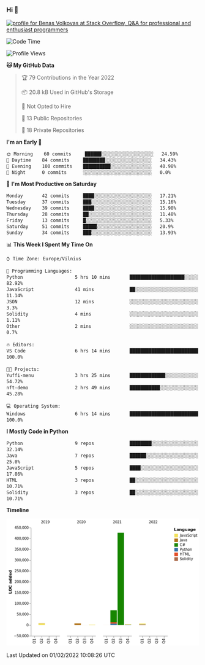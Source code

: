 ### Hi 👋
<a href="https://stackoverflow.com/users/14954249/benas-volkovas"><img src="https://stackoverflow.com/users/flair/14954249.png?theme=dark" width="208" height="58" alt="profile for Benas Volkovas at Stack Overflow, Q&amp;A for professional and enthusiast programmers" title="profile for Benas Volkovas at Stack Overflow, Q&amp;A for professional and enthusiast programmers"></a>

<!--START_SECTION:waka-->
![Code Time](http://img.shields.io/badge/Code%20Time-558%20hrs%2037%20mins-blue)

![Profile Views](http://img.shields.io/badge/Profile%20Views-0-blue)

**🐱 My GitHub Data** 

> 🏆 79 Contributions in the Year 2022
 > 
> 📦 20.8 kB Used in GitHub's Storage 
 > 
> 🚫 Not Opted to Hire
 > 
> 📜 13 Public Repositories 
 > 
> 🔑 18 Private Repositories  
 > 
**I'm an Early 🐤** 

```text
🌞 Morning    60 commits     ██████░░░░░░░░░░░░░░░░░░░   24.59% 
🌆 Daytime    84 commits     ████████░░░░░░░░░░░░░░░░░   34.43% 
🌃 Evening    100 commits    ██████████░░░░░░░░░░░░░░░   40.98% 
🌙 Night      0 commits      ░░░░░░░░░░░░░░░░░░░░░░░░░   0.0%

```
📅 **I'm Most Productive on Saturday** 

```text
Monday       42 commits     ████░░░░░░░░░░░░░░░░░░░░░   17.21% 
Tuesday      37 commits     ███░░░░░░░░░░░░░░░░░░░░░░   15.16% 
Wednesday    39 commits     ████░░░░░░░░░░░░░░░░░░░░░   15.98% 
Thursday     28 commits     ██░░░░░░░░░░░░░░░░░░░░░░░   11.48% 
Friday       13 commits     █░░░░░░░░░░░░░░░░░░░░░░░░   5.33% 
Saturday     51 commits     █████░░░░░░░░░░░░░░░░░░░░   20.9% 
Sunday       34 commits     ███░░░░░░░░░░░░░░░░░░░░░░   13.93%

```


📊 **This Week I Spent My Time On** 

```text
⌚︎ Time Zone: Europe/Vilnius

💬 Programming Languages: 
Python                   5 hrs 10 mins       ████████████████████░░░░░   82.92% 
JavaScript               41 mins             ██░░░░░░░░░░░░░░░░░░░░░░░   11.14% 
JSON                     12 mins             ░░░░░░░░░░░░░░░░░░░░░░░░░   3.3% 
Solidity                 4 mins              ░░░░░░░░░░░░░░░░░░░░░░░░░   1.11% 
Other                    2 mins              ░░░░░░░░░░░░░░░░░░░░░░░░░   0.7%

🔥 Editors: 
VS Code                  6 hrs 14 mins       █████████████████████████   100.0%

🐱‍💻 Projects: 
Yuffi-menu               3 hrs 25 mins       █████████████░░░░░░░░░░░░   54.72% 
nft-demo                 2 hrs 49 mins       ███████████░░░░░░░░░░░░░░   45.28%

💻 Operating System: 
Windows                  6 hrs 14 mins       █████████████████████████   100.0%

```

**I Mostly Code in Python** 

```text
Python                   9 repos             ████████░░░░░░░░░░░░░░░░░   32.14% 
Java                     7 repos             ██████░░░░░░░░░░░░░░░░░░░   25.0% 
JavaScript               5 repos             ████░░░░░░░░░░░░░░░░░░░░░   17.86% 
HTML                     3 repos             ██░░░░░░░░░░░░░░░░░░░░░░░   10.71% 
Solidity                 3 repos             ██░░░░░░░░░░░░░░░░░░░░░░░   10.71%

```


**Timeline**

![Chart not found](https://raw.githubusercontent.com/BenasVolkovas/BenasVolkovas/main/charts/bar_graph.png) 


 Last Updated on 01/02/2022 10:08:26 UTC
<!--END_SECTION:waka-->
